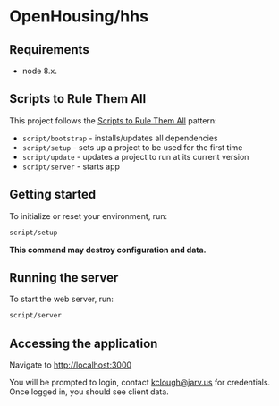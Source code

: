 # OpenHousing/hhs

## Requirements

- node 8.x.

## Scripts to Rule Them All

This project follows the [Scripts to Rule Them All](https://githubengineering.com/scripts-to-rule-them-all/) pattern:

- `script/bootstrap` - installs/updates all dependencies
- `script/setup` - sets up a project to be used for the first time
- `script/update` - updates a project to run at its current version
- `script/server` - starts app

## Getting started

To initialize or reset your environment, run:

```bash
script/setup
````

**This command may destroy configuration and data.**

## Running the server

To start the web server, run:

```bash
script/server
```

## Accessing the application

Navigate to [http://localhost:3000](http://localhost:3000)

You will be prompted to login, contact kclough@jarv.us for credentials. Once logged in, you should see client data.
